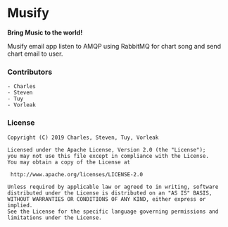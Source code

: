 # Musify
**Bring Music to the world!**

Musify email app listen to AMQP using RabbitMQ for chart song and send chart email to user.
### Contributors
	- Charles
	- Steven
	- Tuy
	- Vorleak
	
### License
```
Copyright (C) 2019 Charles, Steven, Tuy, Vorleak

Licensed under the Apache License, Version 2.0 (the "License");
you may not use this file except in compliance with the License.
You may obtain a copy of the License at

 http://www.apache.org/licenses/LICENSE-2.0

Unless required by applicable law or agreed to in writing, software
distributed under the License is distributed on an "AS IS" BASIS,
WITHOUT WARRANTIES OR CONDITIONS OF ANY KIND, either express or implied.
See the License for the specific language governing permissions and
limitations under the License.
``` 
